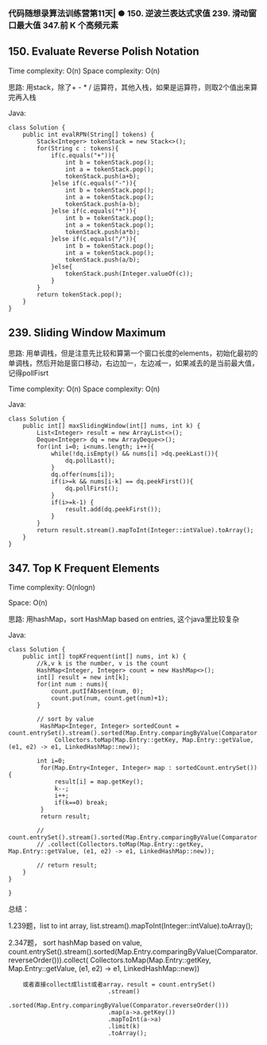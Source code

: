 ### 代码随想录算法训练营第11天| ●  150. 逆波兰表达式求值  239. 滑动窗口最大值  347.前 K 个高频元素

##  150. Evaluate Reverse Polish Notation

Time complexity: O(n)
Space complexity: O(n)

思路: 用stack，除了+ - * / 运算符，其他入栈，如果是运算符，则取2个值出来算完再入栈
    

Java:
```
class Solution {
    public int evalRPN(String[] tokens) {
        Stack<Integer> tokenStack = new Stack<>();
        for(String c : tokens){
            if(c.equals("+")){
                int b = tokenStack.pop();
                int a = tokenStack.pop();
                tokenStack.push(a+b);
            }else if(c.equals("-")){
                int b = tokenStack.pop();
                int a = tokenStack.pop();
                tokenStack.push(a-b);
            }else if(c.equals("*")){
                int b = tokenStack.pop();
                int a = tokenStack.pop();
                tokenStack.push(a*b);
            }else if(c.equals("/")){
                int b = tokenStack.pop();
                int a = tokenStack.pop();
                tokenStack.push(a/b);
            }else{
                tokenStack.push(Integer.valueOf(c));
            }
        }
        return tokenStack.pop();
    }
}
```


## 239. Sliding Window Maximum

思路: 用单调栈，但是注意先比较和算第一个窗口长度的elements，初始化最初的单调栈，然后开始是窗口移动，右边加一，左边减一，如果减去的是当前最大值，记得pollFisrt

Time complexity: O(n)
Space complexity: O(n)

Java:
```
class Solution {
    public int[] maxSlidingWindow(int[] nums, int k) {
        List<Integer> result = new ArrayList<>();
        Deque<Integer> dq = new ArrayDeque<>();
        for(int i=0; i<nums.length; i++){
            while(!dq.isEmpty() && nums[i] >dq.peekLast()){
                dq.pollLast();
            }
            dq.offer(nums[i]);
            if(i>=k && nums[i-k] == dq.peekFirst()){
                dq.pollFirst();
            }
            if(i>=k-1) {
                result.add(dq.peekFirst());
            }
        }
        return result.stream().mapToInt(Integer::intValue).toArray();
    }
}
```

## 347. Top K Frequent Elements

Time complexity: O(nlogn)

Space: O(n)

思路: 用hashMap，sort HashMap based on entries, 这个java里比较复杂

Java:
```
class Solution {
    public int[] topKFrequent(int[] nums, int k) {
        //k,v k is the number, v is the count
        HashMap<Integer, Integer> count = new HashMap<>();
        int[] result = new int[k];
        for(int num : nums){
            count.putIfAbsent(num, 0);
            count.put(num, count.get(num)+1);
        }

        // sort by value
         HashMap<Integer, Integer> sortedCount = count.entrySet().stream().sorted(Map.Entry.comparingByValue(Comparator.reverseOrder())).collect(
             Collectors.toMap(Map.Entry::getKey, Map.Entry::getValue, (e1, e2) -> e1, LinkedHashMap::new));

        int i=0;
         for(Map.Entry<Integer, Integer> map : sortedCount.entrySet()){
             result[i] = map.getKey();
             k--;
             i++;
             if(k==0) break;
         }
         return result;

        // count.entrySet().stream().sorted(Map.Entry.comparingByValue(Comparator.reverseOrder()))
        // .collect(Collectors.toMap(Map.Entry::getKey, Map.Entry::getValue, (e1, e2) -> e1, LinkedHashMap::new));

        // return result;
    }
}

}
```

总结：

1.239题，list to int array, list.stream().mapToInt(Integer::intValue).toArray();

2.347题，
sort hashMap based on value, count.entrySet().stream().sorted(Map.Entry.comparingByValue(Comparator.reverseOrder())).collect(
             Collectors.toMap(Map.Entry::getKey, Map.Entry::getValue, (e1, e2) -> e1, LinkedHashMap::new))

        或者直接collect成list或者array，result = count.entrySet()
                                .stream()
                                .sorted(Map.Entry.comparingByValue(Comparator.reverseOrder()))
                                .map(a->a.getKey())
                                .mapToInt(a->a)
                                .limit(k)
                                .toArray();
